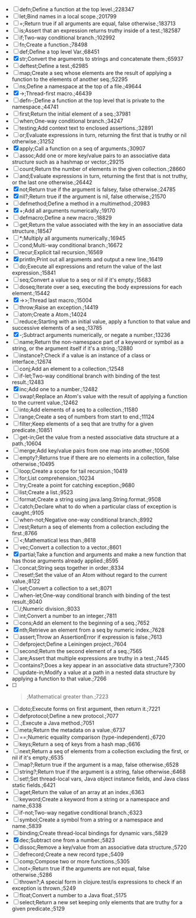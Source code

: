 - [ ] defn;Define a function at the top level.;228347
- [ ] let;Bind names in a local scope.;201799
- [ ] =;Return true if all arguments are equal, false otherwise.;183713
- [ ] is;Assert that an expression returns truthy inside of a test.;182587
- [ ] if;Two-way conditional branch.;102992
- [ ] fn;Create a function.;78498
- [ ] def;Define a top level Var.;68451
- [X] str;Convert the arguments to strings and concatenate them.;65937
- [ ] deftest;Define a test.;62985
- [ ] map;Create a seq whose elements are the result of applying a function to the elements of another seq.;52295
- [ ] ns;Define a namespace at the top of a file.;49644
- [X] ->;Thread-first macro.;46439
- [ ] defn-;Define a function at the top level that is private to the namespace.;44741
- [ ] first;Return the initial element of a seq.;37981
- [ ] when;One-way conditional branch.;34247
- [ ] testing;Add context text to enclosed assertions.;32891
- [ ] or;Evaluate expressions in turn, returning the first that is truthy or nil otherwise.;31252
- [X] apply;Call a function on a seq of arguments.;30907
- [ ] assoc;Add one or more key/value pairs to an associative data structure such as a hashmap or vector.;29215
- [ ] count;Return the number of elements in the given collection.;28660
- [ ] and;Evaluate expressions in turn, returning the first that is not truthy, or the last one otherwise.;26442
- [X] not;Return true if the argument is falsey, false otherwise.;24785
- [X] nil?;Return true if the argument is nil, false otherwise.;21570
- [ ] defmethod;Define a method in a multimethod.;20983
- [X] +;Add all arguments numerically.;19170
- [ ] defmacro;Define a new macro.;18829
- [ ] get;Return the value associated with the key in an associative data structure.;18547
- [ ] *;Multiply all arguments numerically.;16945
- [ ] cond;Multi-way conditional branch.;16672
- [ ] recur;Explicit tail recursion.;16569
- [X] println;Print out all arguments and output a new line.;16419
- [ ] do;Execute all expressions and return the value of the last expression.;15841
- [ ] seq;Convert a value to a seq or nil if it's empty.;15683
- [ ] doseq;Iterate over a seq, executing the body expressions for each element.;15442
- [X] ->>;Thread last macro.;15004
- [ ] throw;Raise an exception.;14419
- [ ] atom;Create a Atom.;14024
- [ ] reduce;Starting with an initial value, apply a function to that value and successive elements of a seq.;13785
- [X] -;Subtract arguments numerically, or negate a number.;13236
- [ ] name;Return the non-namespace part of a keyword or symbol as a string, or the argument itself if it's a string.;12880
- [ ] instance?;Check if a value is an instance of a class or interface.;12674
- [ ] conj;Add an element to a collection.;12548
- [ ] if-let;Two-way conditional branch with binding of the test result.;12483
- [X] inc;Add one to a number.;12482
- [ ] swap!;Replace an Atom's value with the result of applying a function to the current value.;12462
- [ ] into;Add elements of a seq to a collection.;11580
- [ ] range;Create a seq of numbers from start to end.;11124
- [ ] filter;Keep elements of a seq that are truthy for a given predicate.;10851
- [ ] get-in;Get the value from a nested associative data structure at a path.;10604
- [ ] merge;Add key/value pairs from one map into another.;10506
- [ ] empty?;Returns true if there are no elements in a collection, false otherwise.;10495
- [ ] loop;Create a scope for tail recursion.;10419
- [ ] for;List comprehension.;10234
- [ ] try;Create a point for catching exception.;9680
- [ ] list;Create a list.;9523
- [ ] format;Create a string using java.lang.String.format.;9508
- [ ] catch;Declare what to do when a particular class of exception is caught.;9105
- [ ] when-not;Negative one-way conditional branch.;8992
- [ ] rest;Return a seq of elements from a collection excluding the first.;8766
- [ ] <;Mathematical less than.;8618
- [ ] vec;Convert a collection to a vector.;8601
- [X] partial;Take a function and arguments and make a new function that has those arguments already applied.;8595
- [ ] concat;String seqs together in order.;8334
- [ ] reset!;Set the value of an Atom without regard to the current value.;8122
- [ ] set;Convert a collection to a set.;8071
- [ ] when-let;One-way conditional branch with binding of the test result.;8040
- [ ] /;Numeric division.;8033
- [ ] int;Convert a number to an integer.;7811
- [ ] cons;Add an element to the beginning of a seq.;7652
- [X] nth;Retrieve an element from a seq by numeric index.;7628
- [ ] assert;Throw an AssertionError if expression is false.;7613
- [ ] defproject;Define a Leiningen project.;7604
- [ ] second;Return the second element of a seq.;7565
- [ ] are;Assert that multiple expressions are truthy in a test.;7445
- [ ] contains?;Does a key appear in an associative data structure?;7300
- [ ] update-in;Modify a value at a path in a nested data structure by applying a function to that value.;7266
- [ ] >;Mathematical greater than.;7223
- [ ] doto;Execute forms on first argument, then return it.;7221
- [ ] defprotocol;Define a new protocol.;7077
- [ ] .;Execute a Java method.;7051
- [ ] meta;Return the metadata on a value.;6737
- [ ] ==;Numeric equality comparison (type-independent).;6720
- [ ] keys;Return a seq of keys from a hash map.;6616
- [ ] next;Return a seq of elements from a collection excluding the first, or nil if it's empty.;6535
- [ ] map?;Return true if the argument is a map, false otherwise.;6528
- [ ] string?;Return true if the argument is a string, false otherwise.;6468
- [ ] set!;Set thread-local vars, Java object instance fields, and Java class static fields.;6421
- [ ] aget;Return the value of an array at an index.;6363
- [ ] keyword;Create a keyword from a string or a namespace and name.;6338
- [ ] if-not;Two-way negative conditional branch.;6323
- [ ] symbol;Create a symbol from a string or a namespace and name.;5839
- [ ] binding;Create thread-local bindings for dynamic vars.;5829
- [X] dec;Subtract one from a number.;5823
- [ ] dissoc;Remove a key/value from an associative data structure.;5720
- [ ] defrecord;Create a new record type.;5409
- [ ] comp;Compose two or more functions.;5305
- [ ] not=;Return true if the arguments are not equal, false otherwise.;5286
- [ ] thrown?;A special form in clojure.test/is expressions to check if an exception is thrown.;5249
- [ ] float;Convert a number to a Java float.;5175
- [ ] select;Return a new set keeping only elements that are truthy for a given predicate.;5129
